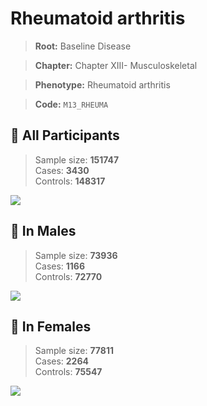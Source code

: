# Rheumatoid arthritis

> **Root:** Baseline Disease  

> **Chapter:** Chapter XIII- Musculoskeletal  

> **Phenotype:** Rheumatoid arthritis  

> **Code:** `M13_RHEUMA`

## 🧪 All Participants  
> Sample size: **151747**  
> Cases: **3430**  
> Controls: **148317**
<img src="/Disease/Figures/ALL/Incidence/M13_RHEUMA.png"/>
<CsvTable src="/Disease_Data/ALL/Incidence/COX_M13_RHEUMA.csv" label="🔍 View full results" />

## 👨 In Males  
> Sample size: **73936**  
> Cases: **1166**  
> Controls: **72770**
<img src="/Disease/Figures/Male/Incidence/M13_RHEUMA.png"/>
<CsvTable src="/Disease_Data/Male/Incidence/COX_M13_RHEUMA.csv" label="🔍 View full results" />

## 👩 In Females  
> Sample size: **77811**  
> Cases: **2264**  
> Controls: **75547**
<img src="/Disease/Figures/Female/Incidence/M13_RHEUMA.png"/>
<CsvTable src="/Disease_Data/Female/Incidence/COX_M13_RHEUMA.csv" label="🔍 View full results" />
